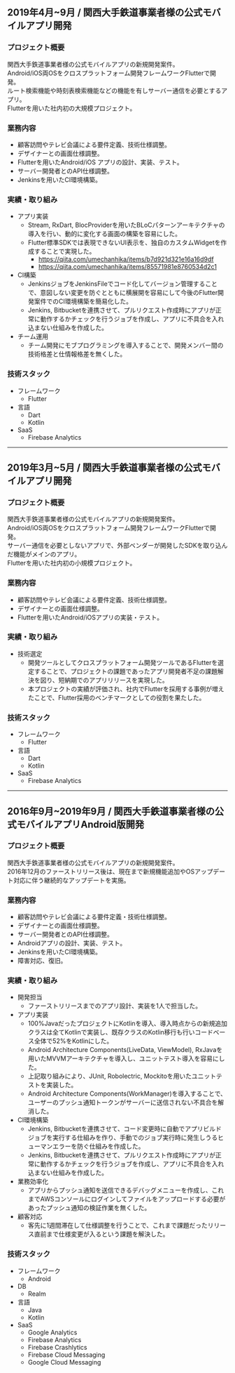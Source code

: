 ## 2019年4月~9月 / 関西大手鉄道事業者様の公式モバイルアプリ開発

### プロジェクト概要

関西大手鉄道事業者様の公式モバイルアプリの新規開発案件。  
Android/iOS両OSをクロスプラットフォーム開発フレームワークFlutterで開発。  
ルート検索機能や時刻表検索機能などの機能を有しサーバー通信を必要とするアプリ。  
Flutterを用いた社内初の大規模プロジェクト。

### 業務内容

- 顧客訪問やテレビ会議による要件定義、技術仕様調整。
- デザイナーとの画面仕様調整。
- Flutterを用いたAndroid/iOS アプリの設計、実装、テスト。
- サーバー開発者とのAPI仕様調整。
- Jenkinsを用いたCI環境構築。

### 実績・取り組み
- アプリ実装
  - Stream, RxDart, BlocProviderを用いたBLoCパターンアーキテクチャの導入を行い、動的に変化する画面の構築を容易にした。
  - Flutter標準SDKでは表現できないUI表示を、独自のカスタムWidgetを作成することで実現した。
    - https://qiita.com/umechanhika/items/b7d921d321e16a16d9df
    - https://qiita.com/umechanhika/items/85571981e8760534d2c1
- CI構築
  - JenkinsジョブをJenkinsFileでコード化してバージョン管理することで、意図しない変更を防ぐとともに横展開を容易にして今後のFlutter開発案件でのCI環境構築を簡易化した。
  - Jenkins, Bitbucketを連携させて、プルリクエスト作成時にアプリが正常に動作するかチェックを行うジョブを作成し、アプリに不具合を入れ込まない仕組みを作成した。
- チーム運用
  - チーム開発にモブプログラミングを導入することで、開発メンバー間の技術格差と仕情報格差を無くした。

### 技術スタック

- フレームワーク
  - Flutter
- 言語
  - Dart
  - Kotlin
- SaaS
  - Firebase Analytics
  
---

## 2019年3月~5月 / 関西大手鉄道事業者様の公式モバイルアプリ開発

### プロジェクト概要

関西大手鉄道事業者様の公式モバイルアプリの新規開発案件。  
Android/iOS両OSをクロスプラットフォーム開発フレームワークFlutterで開発。  
サーバー通信を必要としないアプリで、外部ベンダーが開発したSDKを取り込んだ機能がメインのアプリ。  
Flutterを用いた社内初の小規模プロジェクト。

### 業務内容

- 顧客訪問やテレビ会議による要件定義、技術仕様調整。
- デザイナーとの画面仕様調整。
- Flutterを用いたAndroid/iOSアプリの実装・テスト。

### 実績・取り組み

- 技術選定
  - 開発ツールとしてクロスプラットフォーム開発ツールであるFlutterを選定することで、プロジェクトの課題であったアプリ開発者不足の課題解決を図り、短納期でのアプリリリースを実現した。
  - 本プロジェクトの実績が評価され、社内でFlutterを採用する事例が増えたことで、Flutter採用のベンチマークとしての役割を果たした。

### 技術スタック

- フレームワーク
  - Flutter
- 言語
  - Dart
  - Kotlin
- SaaS
  - Firebase Analytics
  
---

## 2016年9月~2019年9月 / 関西大手鉄道事業者様の公式モバイルアプリAndroid版開発

### プロジェクト概要

関西大手鉄道事業者様の公式モバイルアプリの新規開発案件。  
2016年12月のファーストリリース後は、現在まで新規機能追加やOSアップデート対応に伴う継続的なアップデートを実施。  

### 業務内容

- 顧客訪問やテレビ会議による要件定義・技術仕様調整。
- デザイナーとの画面仕様調整。
- サーバー開発者とのAPI仕様調整。
- Androidアプリの設計、実装、テスト。
- Jenkinsを用いたCI環境構築。
- 障害対応、復旧。

### 実績・取り組み

- 開発担当
  - ファーストリリースまでのアプリ設計、実装を1人で担当した。
- アプリ実装
  - 100%JavaだったプロジェクトにKotlinを導入、導入時点からの新規追加クラスは全てKotlinで実装し、既存クラスのKotlin移行も行いコードベース全体で52%をKotlinにした。
  - Android Architecture Components(LiveData, ViewModel), RxJavaを用いたMVVMアーキテクチャを導入し、ユニットテスト導入を容易にした。
  - 上記取り組みにより、JUnit, Robolectric, Mockitoを用いたユニットテストを実装した。
  - Android Architecture Components(WorkManager)を導入することで、ユーザーのプッシュ通知トークンがサーバーに送信されない不具合を解消した。
- CI環境構築
  - Jenkins, Bitbucketを連携させて、コード変更時に自動でアプリビルドジョブを実行する仕組みを作り、手動でのジョブ実行時に発生しうるヒューマンエラーを防ぐ仕組みを作成した。
  - Jenkins, Bitbucketを連携させて、プルリクエスト作成時にアプリが正常に動作するかチェックを行うジョブを作成し、アプリに不具合を入れ込まない仕組みを作成した。
- 業務効率化
  - アプリからプッシュ通知を送信できるデバッグメニューを作成し、これまでAWSコンソールにログインしてファイルをアップロードする必要があったプッシュ通知の検証作業を無くした。
- 顧客対応
  - 客先に1週間滞在して仕様調整を行うことで、これまで課題だったリリース直前まで仕様変更が入るという課題を解決した。

### 技術スタック

- フレームワーク
  - Android
- DB
  - Realm
- 言語
  - Java
  - Kotlin
- SaaS
  - Google Analytics
  - Firebase Analytics
  - Firebase Crashlytics
  - Firebase Cloud Messaging
  - Google Cloud Messaging
